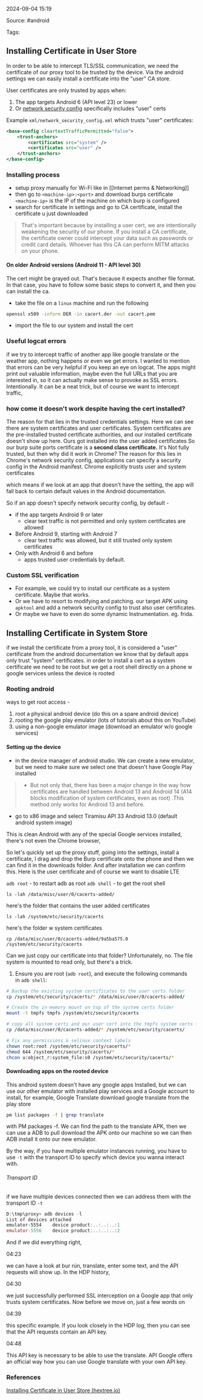 
2024-09-04 15:19

Source: #android 

Tags: 
## Installing Certificate in User Store

In order to be able to intercept TLS/SSL communication, we need the certificate of our proxy tool to be trusted by the device. Via the android settings we can easily install a certificate into the "user" CA store.

User certificates are only trusted by apps when:

1. The app targets Android 6 (API level 23) or lower
2. Or [network security config](https://developer.android.com/privacy-and-security/security-config) specifically includes "user" certs

Example `xml/network_security_config.xml` which trusts "user" certificates:

```xml
<base-config cleartextTrafficPermitted="false">
    <trust-anchors>
        <certificates src="system" />
        <certificates src="user" />
    </trust-anchors>
</base-config>
```
### Installing process

- setup proxy manually for Wi-Fi like in [[Internet perms & Networking]] 
- then go to `<machine-ip>:<port>` and download burps certificate `<machine-ip>` is the IP of the machine on which burp is configured
- search for certificate in settings and go to CA certificate, install the certificate u just downloaded 

> That's important because by installing a user cert, we are intentionally weakening the security of our phone. If you install a CA certificate, the certificate owner could intercept your data such as passwords or credit card details. Whoever has this CA can perform MITM attacks on your phone. 
#### On older Android versions (Android 11 - API level 30)  

The cert might be grayed out. That's because it expects another file format. In that case, you have to follow some basic steps to convert it, and then you can install the ca.
- take the file on a `linux` machine and run the following 
```bash
openssl x509 -inform DER -in cacert.der -out cacert.pem
```
- import the file to our system and install the cert 
### Useful logcat errors

if we try to intercept traffic of another app like google translate or the weather app, nothing happens or even we get errors. I wanted to mention that errors can be very helpful if you keep an eye on logcat. The apps might print out valuable information, maybe even the full URLs that you are interested in, so it can actually make sense to provoke as SSL errors. Intentionally. It can be a neat trick, but of course we want to intercept traffic,
### how come it doesn't work despite having the cert installed?

The reason for that lies in the trusted credentials settings. Here we can see there are system certificates and user certificates. System certificates are the pre-installed trusted certificate authorities, and our installed certificate doesn't show up here. Ours got installed into the user added certificates 
So our burp suite ports certificate is a **second class certificate.** It's Not fully trusted, but then why did it work in Chrome?
The reason for this lies in Chrome's network security config, applications can specify a security config in the Android manifest. Chrome explicitly trusts user and system certificates 

which means if we look at an app that doesn't have the setting, the app will fall back to certain default values in the Android documentation.

So if an app doesn't specify network security config, by default - 
- if the app targets Android 9 or later 
	- clear text traffic is not permitted and only system certificates are allowed
- Before Android 9, starting with Android 7
	- clear text traffic was allowed, but it still trusted only system certificates 
- Only with Android 6 and before 
	- apps trusted user credentials by default. 
### Custom SSL verification 

- For example, we could try to install our certificate as a system certificate. Maybe that works.
- Or we have to resort to modifying and patching. our target APK using `apktool` and add a network security config to trust also user certificates.
-  Or maybe we have to even do some dynamic Instrumentation. eg. frida.

## Installing Certificate in System Store

if we install the certificate from a proxy tool, it is considered a "user" certificate
from the android documentation we know that by default apps only trust "system" certificates.
in order to install a cert as a system certificate we need to be root but we get a root shell directly on a phone w google services unless the device is rooted
### Rooting android 

ways to get root access - 
1. root a physical android device (do this on a spare android device)
2. rooting the google play emulator (lots of tutorials about this on YouTube)
3. using a non-google emulator image (download an emulator w/o google services)
#### Setting up the device

- in the device manager of android studio. We can create a new emulator, but we need to make sure we select one that doesn't have Google Play installed
> - But not only that, there has been a major change in the way how certificates are handled between Android 13 and Android 14 (A14 blocks modification of system certificates, even as root) .This method only works for Android 13 and before.
 
- go to x86 image and select Tiramisu API 33 Android 13.0 (default android system image)

This is clean Android with any of the special Google services installed, there's not even the Chrome browser,

So let's quickly set up the proxy stuff, going into the settings, install a certificate, I drag and drop the Burp certificate onto the phone and then we can find it in the downloads folder. And after installation we can confirm this. Here is the user certificate and of course we want to disable LTE

`adb root` - to restart adb as root
`adb shell` - to get the root shell

```shell
ls -lah /data/misc/user/0/cacerts-added/
```
here's the folder that contains the user added certificates

```shell
ls -lah /system/etc/security/cacerts
```
here's the folder w system certificates

```shell
cp /data/misc/user/0/cacerts-added/9a5ba575.0 /system/etc/security/cacerts
```
Can we just copy our certificate into that folder? Unfortunately, no. The file system is mounted to read only, but there's a trick.

1. Ensure you are root (`adb root`), and execute the following commands in `adb shell`:

```bash
# Backup the existing system certificates to the user certs folder
cp /system/etc/security/cacerts/* /data/misc/user/0/cacerts-added/

# Create the in-memory mount on top of the system certs folder
mount -t tmpfs tmpfs /system/etc/security/cacerts

# copy all system certs and our user cert into the tmpfs system certs folder
cp /data/misc/user/0/cacerts-added/* /system/etc/security/cacerts/

# Fix any permissions & selinux context labels
chown root:root /system/etc/security/cacerts/*
chmod 644 /system/etc/security/cacerts/*
chcon u:object_r:system_file:s0 /system/etc/security/cacerts/*
```
#### Downloading apps on the rooted device 

This android system doesn't have any google apps Installed, but we can use our other emulator with installed play services and a Google account to install, for example, Google Translate
download google translate from the play store 
```bash
pm list packages -f | grep translate 
```
with PM packages -f. We can find the path to the translate APK, 
then we can use a ADB to pull download the APK onto our machine so we can then ADB install it onto our new emulator. 

By the way, if you have multiple emulator instances running, you have to use `-t` with the transport ID to specify which device you wanna interact with. 

###### Transport ID 
if we have multiple devices connected then we can address them with the transport ID `-t`
```powershell
D:\tmp\proxy> adb devices -l
List of devices attached 
emulator-5554    device product:..:..:..:1
emulator-5556    device product:..:..:..:2
```


And if we did everything right,

04:23

we can have a look at bur rún, translate, enter some text, and the API requests will show up. In the HDP history,

04:30

we just successfully performed SSL interception on a Google app that only trusts system certificates. Now before we move on, just a few words on

04:39

this specific example. If you look closely in the HDP log, then you can see that the API requests contain an API key.

04:48

This API key is necessary to be able to use the translate. API Google offers an official way how you can use Google translate with your own API key.

### References
[Installing Certificate in User Store (hextree.io)](https://app.hextree.io/courses/network-interception/ssl-interception/installing-certificate-in-user-store)